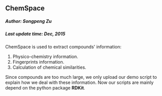 ## ChemSpace 
##### Author: Songpeng Zu
##### Last update time: Dec, 2015

ChemSpace is used to extract compounds' information:  
1. Physico-chemistry information.  
2. Fingerprints information.  
3. Calculation of chemical similarities.  

Since compounds are too much large, we only upload our demo script to explain
how we deal with these information. Now our scripts are mainly depend on the
python package **RDKit**.  
